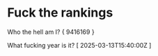 # Fuck the rankings

Who the hell am I?
{ 9416169 }

What fucking year is it?
[ 2025-03-13T15:40:00Z ]
